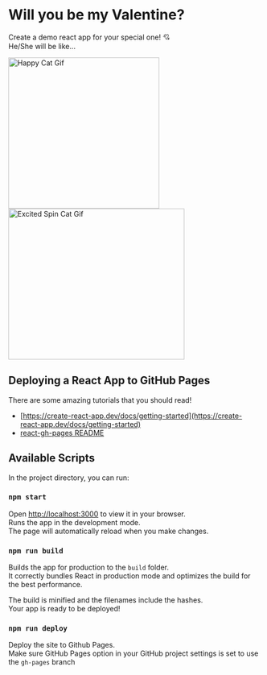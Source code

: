 # Will you be my Valentine?

Create a demo react app for your special one! :cupid:\
He/She will be like...

<img alt="Happy Cat Gif" src="https://media.tenor.com/lCKwsD2OW1kAAAAi/happy-cat-happy-happy-cat.gif" width="300" height="300"/><img alt="Excited Spin Cat Gif" src="https://media1.tenor.com/m/aKFaZBrZFYcAAAAC/excited-spin.gif" width="350" height="300"/>

## Deploying a React App to GitHub Pages

There are some amazing tutorials that you should read!
* [https://create-react-app.dev/docs/getting-started](https://create-react-app.dev/docs/getting-started)
* [react-gh-pages README](https://github.com/gitname/react-gh-pages)

## Available Scripts

In the project directory, you can run:

### `npm start`

Open [http://localhost:3000](http://localhost:3000) to view it in your browser.\
Runs the app in the development mode.\
The page will automatically reload when you make changes.

### `npm run build`

Builds the app for production to the `build` folder.\
It correctly bundles React in production mode and optimizes the build for the best performance.

The build is minified and the filenames include the hashes.\
Your app is ready to be deployed!

### `npm run deploy`

Deploy the site to Github Pages.\
Make sure GitHub Pages option in your GitHub project settings is set to use the `gh-pages` branch
